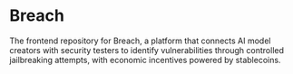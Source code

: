 # Breach

The frontend repository for Breach, a platform that connects AI model creators with security testers to identify vulnerabilities through controlled jailbreaking attempts, with economic incentives powered by stablecoins.

